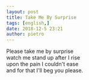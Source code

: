 ```yaml
---
layout: post
title: Take Me By Surprise
tags: [english,]
date: 2018-12-5 23:21
author: pietro
---
```

Please take me by surprise<br/>watch me stand up after I rise<br/>upon the pain I couldn't ease<br/>and for that I'll beg you please.
